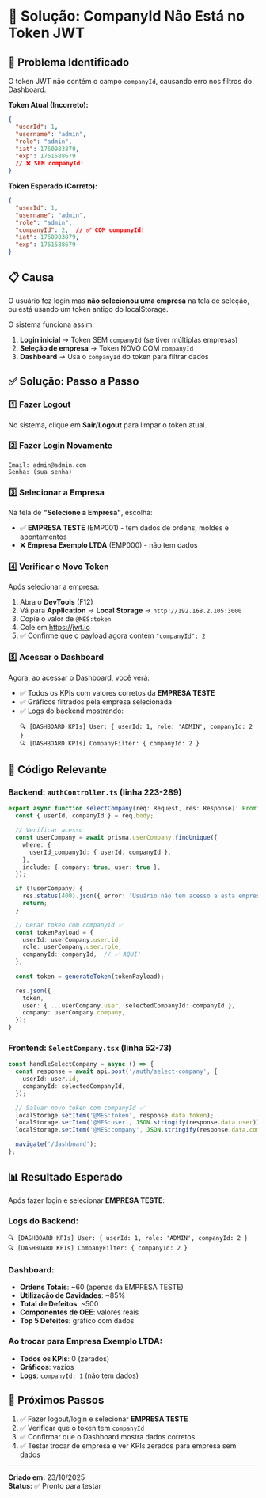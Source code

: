 # 🔑 Solução: CompanyId Não Está no Token JWT

## 🎯 Problema Identificado

O token JWT não contém o campo `companyId`, causando erro nos filtros do Dashboard.

**Token Atual (Incorreto):**
```json
{
  "userId": 1,
  "username": "admin",
  "role": "admin",
  "iat": 1760983879,
  "exp": 1761588679
  // ❌ SEM companyId!
}
```

**Token Esperado (Correto):**
```json
{
  "userId": 1,
  "username": "admin",
  "role": "admin",
  "companyId": 2,  // ✅ COM companyId!
  "iat": 1760983879,
  "exp": 1761588679
}
```

## 📋 Causa

O usuário fez login mas **não selecionou uma empresa** na tela de seleção, ou está usando um token antigo do localStorage.

O sistema funciona assim:
1. **Login inicial** → Token SEM `companyId` (se tiver múltiplas empresas)
2. **Seleção de empresa** → Token NOVO COM `companyId`
3. **Dashboard** → Usa o `companyId` do token para filtrar dados

## ✅ Solução: Passo a Passo

### 1️⃣ Fazer Logout

No sistema, clique em **Sair/Logout** para limpar o token atual.

### 2️⃣ Fazer Login Novamente

```
Email: admin@admin.com
Senha: (sua senha)
```

### 3️⃣ Selecionar a Empresa

Na tela de **"Selecione a Empresa"**, escolha:
- ✅ **EMPRESA TESTE** (EMP001) - tem dados de ordens, moldes e apontamentos
- ❌ **Empresa Exemplo LTDA** (EMP000) - não tem dados

### 4️⃣ Verificar o Novo Token

Após selecionar a empresa:

1. Abra o **DevTools** (F12)
2. Vá para **Application** → **Local Storage** → `http://192.168.2.105:3000`
3. Copie o valor de `@MES:token`
4. Cole em https://jwt.io
5. ✅ Confirme que o payload agora contém `"companyId": 2`

### 5️⃣ Acessar o Dashboard

Agora, ao acessar o Dashboard, você verá:
- ✅ Todos os KPIs com valores corretos da **EMPRESA TESTE**
- ✅ Gráficos filtrados pela empresa selecionada
- ✅ Logs do backend mostrando:
  ```
  🔍 [DASHBOARD KPIs] User: { userId: 1, role: 'ADMIN', companyId: 2 }
  🔍 [DASHBOARD KPIs] CompanyFilter: { companyId: 2 }
  ```

## 🔧 Código Relevante

### Backend: `authController.ts` (linha 223-289)

```typescript
export async function selectCompany(req: Request, res: Response): Promise<void> {
  const { userId, companyId } = req.body;

  // Verificar acesso
  const userCompany = await prisma.userCompany.findUnique({
    where: {
      userId_companyId: { userId, companyId },
    },
    include: { company: true, user: true },
  });

  if (!userCompany) {
    res.status(400).json({ error: 'Usuário não tem acesso a esta empresa' });
    return;
  }

  // Gerar token com companyId ✅
  const tokenPayload = {
    userId: userCompany.user.id,
    role: userCompany.user.role,
    companyId: companyId,  // ✅ AQUI!
  };
  
  const token = generateToken(tokenPayload);

  res.json({
    token,
    user: { ...userCompany.user, selectedCompanyId: companyId },
    company: userCompany.company,
  });
}
```

### Frontend: `SelectCompany.tsx` (linha 52-73)

```typescript
const handleSelectCompany = async () => {
  const response = await api.post('/auth/select-company', {
    userId: user.id,
    companyId: selectedCompanyId,
  });

  // Salvar novo token com companyId ✅
  localStorage.setItem('@MES:token', response.data.token);
  localStorage.setItem('@MES:user', JSON.stringify(response.data.user));
  localStorage.setItem('@MES:company', JSON.stringify(response.data.company));

  navigate('/dashboard');
};
```

## 📊 Resultado Esperado

Após fazer login e selecionar **EMPRESA TESTE**:

### Logs do Backend:
```
🔍 [DASHBOARD KPIs] User: { userId: 1, role: 'ADMIN', companyId: 2 }
🔍 [DASHBOARD KPIs] CompanyFilter: { companyId: 2 }
```

### Dashboard:
- **Ordens Totais**: ~60 (apenas da EMPRESA TESTE)
- **Utilização de Cavidades**: ~85%
- **Total de Defeitos**: ~500
- **Componentes de OEE**: valores reais
- **Top 5 Defeitos**: gráfico com dados

### Ao trocar para **Empresa Exemplo LTDA**:
- **Todos os KPIs**: 0 (zerados)
- **Gráficos**: vazios
- **Logs**: `companyId: 1` (não tem dados)

## 🎯 Próximos Passos

1. ✅ Fazer logout/login e selecionar **EMPRESA TESTE**
2. ✅ Verificar que o token tem `companyId`
3. ✅ Confirmar que o Dashboard mostra dados corretos
4. ✅ Testar trocar de empresa e ver KPIs zerados para empresa sem dados

---

**Criado em:** 23/10/2025  
**Status:** ✅ Pronto para testar

